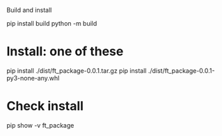 Build and install

pip install build
python -m build

# Install: one of these
pip install ./dist/ft_package-0.0.1.tar.gz
pip install ./dist/ft_package-0.0.1-py3-none-any.whl

# Check install
pip show -v ft_package